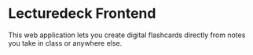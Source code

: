 # Lecturedeck Frontend
This web application lets you create digital flashcards directly from notes you take in class or anywhere else.
